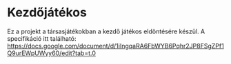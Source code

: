 # Kezdőjátékos

Ez a projekt a társasjátékokban a kezdő játékos eldöntésére készül. A specifikáció itt található:
https://docs.google.com/document/d/1iIngqaRA6FbWYB6Pqhr2JP8FSgZPf1Q9urEWpUWyy60/edit?tab=t.0
